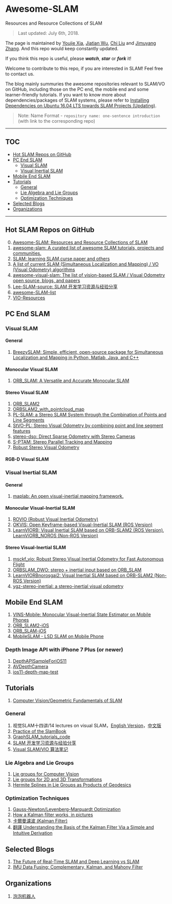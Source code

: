 # Awesome-SLAM
Resources and Resource Collections of SLAM

> Last updated: July 6th, 2018. 

The page is maintained by [Youjie Xia](https://github.com/YoujieXia), [Jiatian Wu](https://github.com/JiatianWu), [Chi Liu](https://github.com/AmosLewis) and [Jimuyang Zhang](https://github.com/Jimuyangz). And this repo would keep constantly updated. 

If you think this repo is useful, please ***watch***, ***star*** or ***fork*** it!

Welcome to contribute to this repo, if you are interested in SLAM! Feel free to contact us.


The blog mainly summuries the awesome repositories relevant to SLAM/VO on GitHub, including those on the PC end, the mobile end and some learner-friendly tutorials. If you want to know more about dependencies/packages of SLAM systems, please refer to [Installing Dependencies on Ubuntu 16.04 LTS towards SLAM Projects (Updating)](https://youjiexia.github.io/2018/03/10/Installing-Dependencies-on-Ubuntu-towards-SLAM-Projects/).


> 
> Note: Name Format - `repository name: one-sentence introduction` (with link to the corresponding repo)
>

------

## TOC

* [Hot SLAM Repos on GitHub](#hot-slam-repos-on-github)
* [PC End SLAM](#pc-end-slam)
  * [Visual SLAM](#visual-slam)
  * [Visual Inertial SLAM](#visual-inertial-slam)
* [Mobile End SLAM](#mobile-end-slam)
* [Tutorials](#tutorials)
	* [General](#general)
	* [Lie Algebra and Lie Groups](#lie-algebra-and-lie-groups)
	* [Optimization Techniques](#optimization-techniques)
* [Selected Blogs](#selected-blogs)
* [Organizations](#organizations)

------

## Hot SLAM Repos on GitHub
0. [Awesome-SLAM: Resources and Resource Collections of SLAM](https://github.com/YoujieXia/Awesome-SLAM)
1. [awesome-slam: A curated list of awesome SLAM tutorials, projects and communities.](https://github.com/kanster/awesome-slam)
2. [SLAM: learning SLAM,curse,paper and others](https://github.com/liulinbo/slam)
3. [A list of current SLAM (Simultaneous Localization and Mapping) / VO (Visual Odometry) algorithms](https://github.com/kafendt/List-of-SLAM-VO-algorithms)
4. [awesome-visual-slam: The list of vision-based SLAM / Visual Odometry open source, blogs, and papers](https://github.com/tzutalin/awesome-visual-slam)
5. [Lee-SLAM-source: SLAM 开发学习资源与经验分享](https://github.com/AlbertSlam/Lee-SLAM-source)
6. [awesome-SLAM-list](https://github.com/OpenSLAM/awesome-SLAM-list)
7. [VIO-Resources](https://github.com/hhmaizi/VIO-Resources/blob/master/resources4vio)

## PC End SLAM
### Visual SLAM
#### General 
1. [BreezySLAM: Simple, efficient, open-source package for Simultaneous Localization and Mapping in Python, Matlab, Java, and C++](https://github.com/simondlevy/BreezySLAM)

#### Monocular Visual SLAM
1. [ORB_SLAM: A Versatile and Accurate Monocular SLAM ](https://github.com/raulmur/ORB_SLAM)

#### Stereo Visual SLAM
1. [ORB_SLAM2](https://github.com/raulmur/ORB_SLAM2)
2. [ORBSLAM2_with_pointcloud_map](https://github.com/gaoxiang12/ORBSLAM2_with_pointcloud_map)
3. [PL-SLAM: a Stereo SLAM System through the Combination of Points and Line Segments](https://github.com/rubengooj/pl-slam)
4. [StVO-PL: Stereo Visual Odometry by combining point and line segment features](https://github.com/rubengooj/StVO-PL)
5. [stereo-dso: Direct Sparse Odometry with Stereo Cameras](https://github.com/JiatianWu/stereo-dso)
6. [S-PTAM: Stereo Parallel Tracking and Mapping](https://github.com/lrse/sptam)
7. [Robust Stereo Visual Odometry](https://github.com/famoreno/stereo-vo)

#### RGB-D Visual SLAM

### Visual Inertial SLAM
#### General 
1. [maplab: An open visual-inertial mapping framework.](https://github.com/ethz-asl/maplab)

#### Monocular Visual-Inertial SLAM
1. [ROVIO (Robust Visual Inertial Odometry)](https://github.com/ethz-asl/rovio)
2. [OKVIS: Open Keyframe-based Visual-Inertial SLAM (ROS Version)](https://github.com/ethz-asl/okvis_ros)
3. [LearnVIORB: Visual Inertial SLAM based on ORB-SLAM2 (ROS Version)](https://github.com/jingpang/LearnVIORB), [LearnViORB_NOROS (Non-ROS Version)](https://github.com/OpenSLAM/LearnViORB_NOROS/tree/master/master/LearnVIORB_NOROS)

#### Stereo Visual-Inertial SLAM
1. [msckf_vio: Robust Stereo Visual Inertial Odometry for Fast Autonomous Flight](https://github.com/KumarRobotics/msckf_vio)
2. [ORBSLAM_DWO: stereo + inertial input based on ORB_SLAM](https://github.com/JzHuai0108/ORB_SLAM)
3. [LearnVIORBnorosgai2: Visual Inertial SLAM based on ORB-SLAM2 (Non-ROS Version)](https://github.com/ZuoJiaxing/LearnVIORBnorosgai2)
4. [ygz-stereo-inertial: a stereo-inertial visual odometry](https://github.com/gaoxiang12/ygz-stereo-inertial)


## Mobile End SLAM
1. [VINS-Mobile: Monocular Visual-Inertial State Estimator on Mobile Phones](https://github.com/HKUST-Aerial-Robotics/VINS-Mobile)
2. [ORB_SLAM2-iOS](https://github.com/ygx2011/ORB_SLAM2-IOS)
3. [ORB_SLAM-iOS](https://github.com/ygx2011/ORB_SLAM-IOS)
4. [MobileSLAM - LSD SLAM on Mobile Phone](https://github.com/xorthat/MobileSLAM)

### Depth Image API with iPhone 7 Plus (or newer)
1. [DepthAPISampleForiOS11](https://github.com/fromkk/DepthAPISampleForiOS11)
2. [AVDepthCamera](https://github.com/faceowener/AVDepthCamera)
3. [ios11-depth-map-test](https://github.com/xiangcong/ios11-depth-map-test)

## Tutorials
1. [Computer Vision/Geometric Fundamentals of SLAM](./Geometric-Fundamentals-of-SLAM.md)

### General
1. 视觉SLAM十四讲/14 lectures on visual SLAM，[English Version](https://github.com/gaoxiang12/slambook-en)，[中文版](https://github.com/gaoxiang12/slambook)
2. [Practice of the SlamBook](https://github.com/leftthomas/SlamBook)
3. [GraphSLAM_tutorials_code](https://github.com/HeYijia/GraphSLAM_tutorials_code)
4. [SLAM 开发学习资源与经验分享](https://github.com/AlbertSlam/Lee-SLAM-source)
5. [Visual SLAM/VIO 算法笔记](https://blog.csdn.net/MulinB/article/details/53421864)

### Lie Algebra and Lie Groups
1. [Lie groups for Computer Vision](http://ethaneade.com/lie_groups.pdf)
2. [Lie groups for 2D and 3D Transformations](http://ethaneade.com/lie.pdf)
3. [Hermite Splines in Lie Groups as Products of Geodesics](http://ethaneade.com/lie_spline.pdf)

### Optimization Techniques 
1. [Gauss-Newton/Levenberg-Marquardt Optimization](http://ethaneade.com/optimization.pdf)
2. [How a Kalman filter works, in pictures](http://www.bzarg.com/p/how-a-kalman-filter-works-in-pictures/)
3. [卡爾曼濾波 (Kalman Filter)](http://silverwind1982.pixnet.net/blog/post/167680859)
4. [翻譯 Understanding the Basis of the Kalman Filter Via a Simple and Intuitive Derivation](http://silverwind1982.pixnet.net/blog/post/171132644)

##  Selected Blogs
1. [The Future of Real-Time SLAM and Deep Learning vs SLAM](http://www.computervisionblog.com/2016/01/why-slam-matters-future-of-real-time.html)
2. [IMU Data Fusing: Complementary, Kalman, and Mahony Filter](http://www.olliw.eu/2013/imu-data-fusing/)

## Organizations
1. [泡泡机器人](http://www.slamcn.org/index.php)